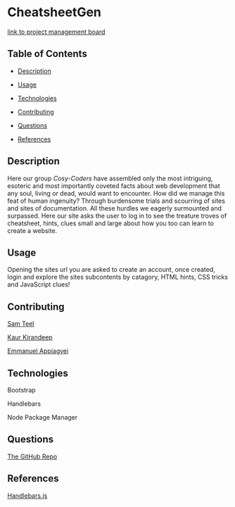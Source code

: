# CheatsheetGen

[link to project management board](https://github.com/users/Teelsam/projects/1/views/1)


## Table of Contents
* [Description](#desciption)

* [Usage](#usage)

* [Technologies](#technologies)

* [Contributing](#contributing)

* [Questions](#questions)

* [References](#references)

## Description 

Here our group _Cosy-Coders_ have assembled only the most intriguing, esoteric and most importantly coveted facts about web development that any soul, living or dead, would want to encounter. How did we manage this feat of human ingenuity? Through burdensome trials and scourring of sites and sites of documentation. All these hurdles we eagerly surmounted and surpassed. Here our site asks the user to log in to see the treature troves of cheatsheet, hints, clues small and large about how you too can learn to create a website. 


## Usage

Opening the sites url you are asked to create an account, once created, login and explore the sites subcontents by catagory, HTML hints, CSS tricks and JavaScript clues! 

## Contributing
[Sam Teel](https://github.com/Teelsam)  

[Kaur Kirandeep](https://github.com/MK0999)  

[Emmanuel Appiagyei](https://github.com/WDverse)

## Technologies
Bootstrap  

Handlebars  

Node Package Manager

## Questions

[The GitHub Repo](https://github.com/Teelsam/CheatSheetGen)

## References 

[Handlebars.js](https://handlebarsjs.com/)
